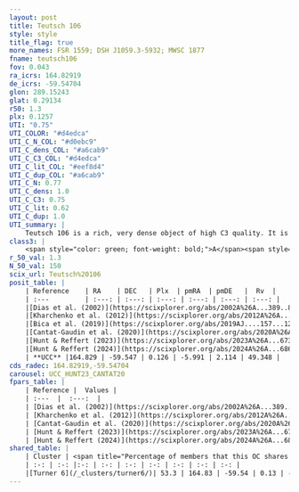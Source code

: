 ```yaml
---
layout: post
title: Teutsch 106
style: style
title_flag: true
more_names: FSR 1559; DSH J1059.3-5932; MWSC 1877
fname: teutsch106
fov: 0.043
ra_icrs: 164.82919
de_icrs: -59.54704
glon: 289.15243
glat: 0.29134
r50: 1.3
plx: 0.1257
UTI: "0.75"
UTI_COLOR: "#d4edca"
UTI_C_N_COL: "#d0ebc9"
UTI_C_dens_COL: "#a6cab9"
UTI_C_C3_COL: "#d4edca"
UTI_C_lit_COL: "#eef8d4"
UTI_C_dup_COL: "#a6cab9"
UTI_C_N: 0.77
UTI_C_dens: 1.0
UTI_C_C3: 0.75
UTI_C_lit: 0.62
UTI_C_dup: 1.0
UTI_summary: |
    Teutsch 106 is a rich, very dense object of high C3 quality. It is moderately studied in the literature.<br><br>This object shares a significant percentage of members with at least one entry reported in the same catalogue.
class3: |
    <span style="color: green; font-weight: bold;">A</span><span style="color: #FFC300; font-weight: bold;">B</span>
r_50_val: 1.3
N_50_val: 150
scix_url: Teutsch%20106
posit_table: |
    | Reference    | RA    | DEC   | Plx  | pmRA  | pmDE   |  Rv  |
    | :---         | :---: | :---: | :---: | :---: | :---: | :---: |
    |[Dias et al. (2002)](https://scixplorer.org/abs/2002A%26A...389..871D) | 164.854 | -59.547 | -- | -2.29 | 0.56 | -- |
    |[Kharchenko et al. (2012)](https://scixplorer.org/abs/2012A%26A...543A.156K) | 164.855 | -59.535 | -- | -0.78 | -3.42 | -- |
    |[Bica et al. (2019)](https://scixplorer.org/abs/2019AJ....157...12B) | 164.85 | -59.542 | -- | -- | -- | -- |
    |[Cantat-Gaudin et al. (2020)](https://scixplorer.org/abs/2020A%26A...640A...1C) | 164.836 | -59.557 | 0.1 | -5.909 | 2.115 | -- |
    |[Hunt & Reffert (2023)](https://scixplorer.org/abs/2023A%26A...673A.114H) | 164.847 | -59.549 | 0.186 | -6.004 | 2.12 | 12.452 |
    |[Hunt & Reffert (2024)](https://scixplorer.org/abs/2024A%26A...686A..42H) | 164.847 | -59.549 | 0.186 | -6.004 | 2.12 | 12.452 |
    | **UCC** |164.829 | -59.547 | 0.126 | -5.991 | 2.114 | 49.348 | 
cds_radec: 164.82919,-59.54704
carousel: UCC_HUNT23_CANTAT20
fpars_table: |
    | Reference |  Values |
    | :---  |  :---:  |
    | [Dias et al. (2002)](https://scixplorer.org/abs/2002A%26A...389..871D) | `E(B-V)=1.02, Dist=6660.0, Age=8.78` |
    | [Kharchenko et al. (2012)](https://scixplorer.org/abs/2012A%26A...543A.156K) | `e_bv=0.979, distance=6702, log_age=8.78` |
    | [Cantat-Gaudin et al. (2020)](https://scixplorer.org/abs/2020A%26A...640A...1C) | `AVNN=1.74, DMNN=14.28, AgeNN=9.48` |
    | [Hunt & Reffert (2023)](https://scixplorer.org/abs/2023A%26A...673A.114H) | `AV50=2.028, diffAV50=1.771, MOD50=13.609, logAge50=8.547` |
    | [Hunt & Reffert (2024)](https://scixplorer.org/abs/2024A%26A...686A..42H) | `MassJ=239.094` |
shared_table: |
    | Cluster | <span title="Percentage of members that this OC shares with the ones listed">%</span>   | RA   | DEC   | Plx   | pmRA  | pmDE  | Rv | UTI |
    | :-: | :-: |:-: | :-: | :-: | :-: | :-: | :-: | :-: |
    |[Turner 6](/_clusters/turner6/)| 53.3 | 164.83 | -59.54 | 0.13 | -6.01 | 2.12 | 51.24 |0.74 |
---
```

